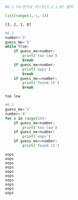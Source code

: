 ```python

#6.1 for문으로 리스트[3,2,1,0] 출력

list(range(3,-1,-1))
```




    [3, 2, 1, 0]




```python
#6.2
number='3'
guess_me='5'
while True:
    if guess_me>number:
        print('too low')
        break
    if guess_me<number:
        print('oops')
        break
    if guess_me==number:
        print('found it')
        break

```

    too low



```python
#6.3 
guess_me='2'
number='4'
for x in range(10):
    if guess_me>number:
        print('too low')
    if guess_me<number:
        print('oops')
    if guess_me==number:
        print('found it')
```

    oops
    oops
    oops
    oops
    oops
    oops
    oops
    oops
    oops
    oops



```python

```


```python

```
